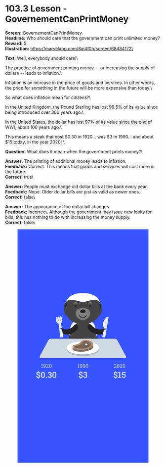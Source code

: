 # 103.3 Lesson - GovernementCanPrintMoney

**Screen:** GovernementCanPrintMoney\
**Headline:** Who should care that the government can print unlimited money?\
**Reward:** 5\
**Illustration:** https://marvelapp.com/8ai4f0h/screen/68484172\

**Text:** Well, everybody should care!\


The practice of government printing money -- or increasing the supply of dollars -- leads to inflation.\


Inflation is an increase in the price of goods and services. In other words, the price for something in the future will be more expensive than today.\


So what does inflation mean for citizens?\


In the United Kingdom, the Pound Sterling has lost 99.5% of its value since being introduced over 300 years ago.\


In the United States, the dollar has lost 97% of its value since the end of WWI, about 100 years ago.\


This means a steak that cost $0.30 in 1920... was $3 in 1990… and about $15 today, in the year 2020!
\

**Question:** What does it mean when the government prints money?\

**Answer:** The printing of additional money leads to inflation.\
**Feedback:** Correct. This means that goods and services will cost more in the future.\
**Correct:** true\

**Answer:** People must exchange old dollar bills at the bank every year.\
**Feedback:** Nope. Older dollar bills are just as valid as newer ones.\
**Correct:** false\

**Answer:** The appearance of the dollar bill changes.\
**Feedback:** Incorrect. Although the government may issue new looks for bills, this has nothing to do with increasing the money supply.\
**Correct:** false\


<figure><img src="../.gitbook/assets/image (22).png" alt=""><figcaption></figcaption></figure>

